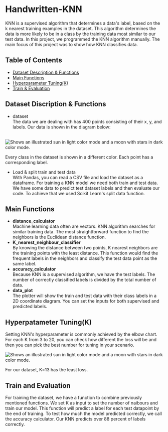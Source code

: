 # Handwritten-KNN
KNN is a supervised algorithm that determines a data's label, based on the k nearest training examples in the dataset. This algorithm determines the data is more likely to be in a class by the training data most similar to our test data. In this project, we programmed the KNN algorithm manually. The main focus of this project was to show how KNN classifies data.

## Table of Contents
- [Dataset Description & Functions](https://github.com/KimiyaVahidMotlagh/Handwritten-KNN/blob/main/README.md#loading-data) <br />
- [Main Functions](https://github.com/KimiyaVahidMotlagh/Handwritten-KNN/blob/main/README.md#knn-functions)  <br />
- [Hyperparameter Tuning(K)](https://github.com/KimiyaVahidMotlagh/Handwritten-KNN/blob/main/README.md#hyperpatameter-tuningk) <br />
- [Train & Evaluation](https://github.com/KimiyaVahidMotlagh/Handwritten-KNN/blob/main/README.md#knn) <br />

## Dataset Discription & Functions
- dataset <br/>
The data we are dealing with has 400 points consisting of their x, y, and labels. Our data is shown in the diagram below: <br/><br/>

<picture>
 <source media="(prefers-color-scheme: dark)" srcset="https://github.com/KimiyaVahidMotlagh/Handwritten-KNN/blob/main/Pictures/dataDarkmode.jpg">
 <img alt="Shows an illustrated sun in light color mode and a moon with stars in dark color mode." src="https://github.com/KimiyaVahidMotlagh/Handwritten-KNN/blob/main/Pictures/Data.jpg">
</picture> <br/>

<tab> Every class in the dataset is shown in a different color. Each point has a corresponding label. <br/>

- Load & split train and test data <br />
With Pandas, you can read a CSV file and load the dataset as a dataframe. For training a KNN model we need both train and test data. We have some data to predict test dataset labels and then evaluate our code. To achieve that we used Scikit Learn's split data function.

## Main Functions
- **distance_calculator** <br />
Machine learning data often are vectors. KNN algorithm searches for similar training data. The most straightforward function to find the neighbors is the Euclidean distance function.<br />
- **K_nearest_neighbour_classifier** <br />
By knowing the distance between two points, K nearest neighbors are the training points with the least distance. This function would find the frequent labels in the neighbors and classify the test data point as the same label.
- **accuracy_calculator** <br />
Because KNN is a supervised algorithm, we have the test labels. The number of correctly classified labels is divided by the total number of data.
- **data_plot** <br />
The plotter will show the train and test data with their class labels in a 2D coordinate diagram. You can set the inputs for both supervised and predicted labels.

## Hyperpatameter Tuning(K)<br />
Setting KNN's hyperparameter is commonly achieved by the elbow chart. For each K from 3 to 20, you can check how different the loss will be and then you can pick the best number for tuning in your scenario. <br/>

<picture>
 <source media="(prefers-color-scheme: dark)" srcset="https://github.com/KimiyaVahidMotlagh/Handwritten-KNN/blob/main/Pictures/elbowDarkmode.jpg">
 <img alt="Shows an illustrated sun in light color mode and a moon with stars in dark color mode." src="https://github.com/KimiyaVahidMotlagh/Handwritten-KNN/blob/main/Pictures/elbow.jpg">
</picture>

For our dataset, K=13 has the least loss. 

## Train and Evaluation
For training the dataset, we have a function to combine previously mentioned functions. We set K as input to set the number of naibours and train our model. This function will predict a label for each test datapoint by the end of training. To test how much the model predicted correctly, we call the accuracy calculator. Our KNN predicts over 88 percent of labels correctly.
